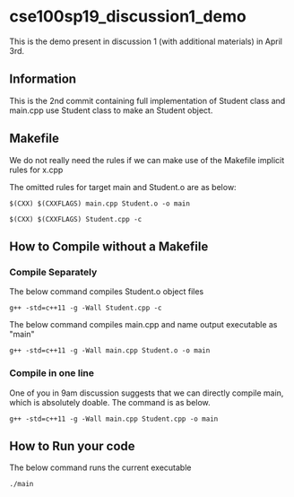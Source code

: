 # cse100sp19_discussion1_demo
This is the demo present in discussion 1 (with additional materials) in April 3rd.

## Information
This is the 2nd commit containing full implementation of Student class and main.cpp use Student class to make an Student object.

## Makefile
We do not really need the rules if we can make use of the Makefile implicit rules for x.cpp

The omitted rules for target main and Student.o are as below:
```
$(CXX) $(CXXFLAGS) main.cpp Student.o -o main
```

```
$(CXX) $(CXXFLAGS) Student.cpp -c
```

## How to Compile without a Makefile

### Compile Separately
The below command compiles Student.o object files
```
g++ -std=c++11 -g -Wall Student.cpp -c
```

The below command compiles main.cpp and name output executable as "main"
```
g++ -std=c++11 -g -Wall main.cpp Student.o -o main
```

### Compile in one line
One of you in 9am discussion suggests that we can directly compile main, which is absolutely doable. The command is as below.
```
g++ -std=c++11 -g -Wall main.cpp Student.cpp -o main
```

## How to Run your code
The below command runs the current executable
```
./main
```
